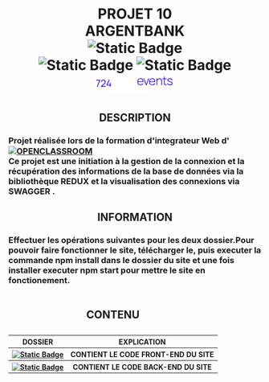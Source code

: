 <h1 align="center">
  PROJET 10<br />
  ARGENTBANK<br />
  <img alt="Static Badge"
       src="https://img.shields.io/badge/Valider-green?style=for-the-badge"><br />
  <img alt="Static Badge"
       src="https://img.shields.io/badge/REDUX-violet?style=for-the-badge">
       <img alt="Static Badge"
       src="https://img.shields.io/badge/SWAGGER-green?style=for-the-badge"><br />
  <img src="./logo.png">
</h1>
<h2 align="center">DESCRIPTION</h2>
<h3 style="vertical-align: middle;">Projet réalisée lors de la formation d'integrateur Web d'
  <a href="https://openclassrooms.com/fr" target="_blank"><img alt="OPENCLASSROOM"
       style="vertical-align:middle"
       src="https://img.shields.io/badge/Openclassroom-darkviolet?style=for-the-badge"></a><br />
  Ce projet est une initiation à la gestion de la connexion et la récupération des informations de la base de données via la bibliothèque REDUX et la visualisation des connexions via SWAGGER .<br />
</h3>
<h2 align="center">INFORMATION</h2>
<h3>Effectuer les opérations suivantes pour les deux dossier.Pour pouvoir faire fonctionner le site, télécharger le, puis executer la commande npm install dans le dossier du site et une fois installer executer npm start pour mettre le site en fonctionement.</h3>
<table align="center" width=100% >
<caption>
    <h2 align="center">CONTENU</h2>
  </caption>
  <thead>
    <tr>
      <th style="text-align:center;">DOSSIER</th>
      <th style="text-align:center;">EXPLICATION</th>
    </tr>
  </thead>
  <tbody>
    <tr>
      <th style="text-align:center;"><a href="./argentbank-front" target="_blank"><img alt="Static Badge" src="https://img.shields.io/badge/ARGENTBANK--front-blue?style=for-the-badge"></a>
    </th>
      <th style="text-align:center;">CONTIENT LE CODE FRONT-END DU SITE</th>
    </tr>
    <tr>
      <th style="text-align:center;"><a href="./OC-ArgentBank-website-main" target="_blank"><img alt="Static Badge" src="https://img.shields.io/badge/ARGENTBANK--BACK-blue?style=for-the-badge"></a>
    </th>
      <th style="text-align:center;">CONTIENT LE CODE BACK-END DU SITE</th>
    </tr>
  </tbody>
</table>  




